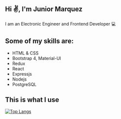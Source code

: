## Hi ✌️, I'm Junior Marquez

<p align='left'>I am an Electronic Engineer and Frontend Developer 💻</p>

 ## Some of my skills are:
<ul>
<li>HTML & CSS</li>
<li>Bootstrap 4, Material-UI</li>
<li>Redux</li>
<li>React</li>
<li>Expressjs</li>
<li>Nodejs</li>
<li>PostgreSQL</li>
</ul>

## This is what I use

[![Top Langs](https://github-readme-stats.vercel.app/api/top-langs/?username=edabrito7&layout=compact)](https://github.com/edabrito7/github-readme-stats)